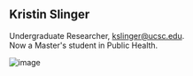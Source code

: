 ## Kristin Slinger  
Undergraduate Researcher, kslinger@ucsc.edu.  
Now a Master's student in Public Health.  

![image](https://user-images.githubusercontent.com/10063921/132963261-e5eff83d-dd84-47c4-92c9-a34088afb596.png)

